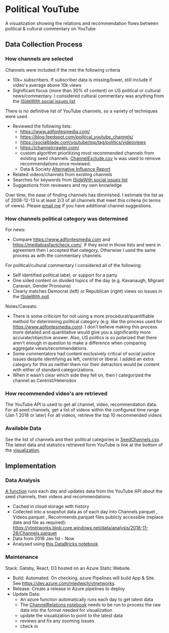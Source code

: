 # Political YouTube

A visualization showing the relations and recommendation flows between political & cultural commentary on YouTube

## Data Collection Process 

### How channels are selected
Channels were included if the met the following criteria
- 10k+ subscribers. If subscriber data is missing/lower, still include if video's average above 10k views
- Significant focus (more than 30% of content) on US political or cultural news/commentary. I considered cultural commentary was anything from the [ISideWith social issues list](https://www.isidewith.com/en-us/polls)

There is no definitive list of YouTube channels, so a variety of techniques were used. 
- Reviewed the following lists:
    - https://www.adfontesmedia.com/
    - https://blog.feedspot.com/political_youtube_channels/
    - https://socialblade.com/youtube/top/tag/politics/videoviews
    - https://channelcrawler.com/
    - custom algorithm prioritizing most recommended channels from existing seed channels. [ChannelExclude.csv](Data/ChannelExclude.csv) is was used to remove recommendations once reviewed.
    - Data & Society [Alternative Influence Report](https://datasociety.net/output/alternative-influence/)
- Related videos/channels from existing channels
- Searches for keywords from [ISideWith social issues list](https://www.isidewith.com/en-us/polls)
- Suggestions from reviewers and my own knowledge

Over time, the ease of finding channels has diminished. I estimate the list as of 2008-12-13 is at least 2/3 of all channels that meet this criteria (in terms of views). Please [email me](mailto:mark@ledwich.com.au) if you have additional channel suggestions.

### How channels political category was determined
For news:
- Compare https://www.adfontesmedia.com and https://mediabiasfactcheck.com/. If they exist in those lists and were in agreement then I accepted that category. Otherwise I used the same process as with the commentary channels.

For political/cultural commentary I considered all of the following:
 - Self identified political label, or support for a party
 - One sided content on divided topics of the day (e.g. Kavanaugh, Migrant Caravan, Gender Pronouns)
 - Clearly matches Democrat (left) or Republican (right) views on issues in the [ISideWith poll](https://www.isidewith.com/en-us/polls)

 Notes/Caveats:
- There is some criticism for not using a more procedural/quantifiable method for determining political category (e.g. like the process used for https://www.adfontesmedia.com). I don't believe making this process more detailed and quantitative would give you a significantly more accurate/objective answer. Also, US politics is so polarized that there aren't enough in question to make a difference when comparing aggregate views/recommendations.
- Some commentators had content exclusively critical of social justice issues despite identifying as left, centrist or liberal. I added an extra category for this as neither them nor their detractors would be content with either of standard categorizations.
- When it wasn't clear which side they fell on, then I categorized the channel as Centrist/Heterodox

### How recommended video's are retrieved
The YouTube API is used to get all channel, video, recommendation data.
For all seed channels, get a list of videos within the configured time range (Jan 1 2018 or later)
For all videos, retrieve the top 10 recommended videos


### Available Data
See the list of channels and their political categories in [SeedChannels.csv](Data/SeedChannels.csv). The latest data and statistics retrieved form YouTube is link at the bottom of the [visualization](https://pyt.azureedge.net).


## Implementation
### Data Analysis

[A function](App/YtFunctions/YtFunctions.cs) runs each day and updates data from the YouTube API about the seed channels, their videos and recommendations.
- Cached in cloud storage with history
- Collected into a snapshot data as of each day into Channels.parquet , Videos.parquet , Recommends.parquet files publicly accessible (replace date and file as required): https://ytnetworks.blob.core.windows.net/data/analysis/2018-11-28/Channels.parquet
- Data from 2018 Jan 1st - Now
- Analysed using [this DataBricks notebook](https://databricks-prod-cloudfront.cloud.databricks.com/public/4027ec902e239c93eaaa8714f173bcfc/5467014801025226/1340434901968186/7194280856364978/latest.html) 

### Maintenance

Stack: Gatsby, React, D3 hosted on an Azure Static Website.

- Build: Automated. On checking, azure Pipelines will build App & Site. See https://dev.azure.com/mledwich/ytnetworks. 
- Release: Create a release in Azure pipelines to deploy
- Update Data: 
    - An azure function automatically runs each day to get latest data
    - The [ChannelRelations notebook](https://community.cloud.databricks.com/?o=5467014801025226#notebook/1340434901968186/command/1340434901968187) needs to be run to process the raw data into the format needed for visualization
    - update the visualization to point to the latest data 
    - reviews and fix any zooming issues
    - check in
 